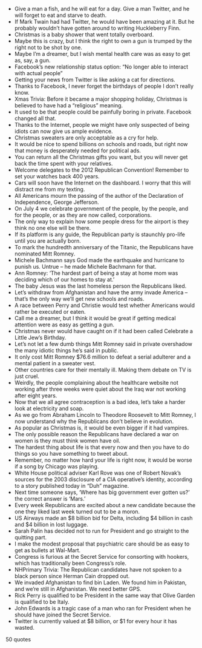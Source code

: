  - Give a man a fish, and he will eat for a day. Give a man Twitter, and he will forget to eat and starve to death.
 - If Mark Twain had had Twitter, he would have been amazing at it. But he probably wouldn’t have gotten around to writing Huckleberry Finn.
 - Christmas is a baby shower that went totally overboard.
 - Maybe this is crazy, but I think the right to own a gun is trumped by the right not to be shot by one.
 - Maybe I’m a dreamer, but I wish mental health care was as easy to get as, say, a gun.
 - Facebook’s new relationship status option: “No longer able to interact with actual people”
 - Getting your news from Twitter is like asking a cat for directions.
 - Thanks to Facebook, I never forget the birthdays of people I don’t really know.
 - Xmas Trivia: Before it became a major shopping holiday, Christmas is believed to have had a “religious” meaning.
 - It used to be that people could be painfully boring in private. Facebook changed all that.
 - Thanks to the Internet, people we might have only suspected of being idiots can now give us ample evidence.
 - Christmas sweaters are only acceptable as a cry for help.
 - It would be nice to spend billions on schools and roads, but right now that money is desperately needed for political ads.
 - You can return all the Christmas gifts you want, but you will never get back the time spent with your relatives.
 - Welcome delegates to the 2012 Republican Convention! Remember to set your watches back 400 years.
 - Cars will soon have the Internet on the dashboard. I worry that this will distract me from my texting.
 - All Americans mourn the passing of the author of the Declaration of Independence, George Jefferson.
 - On July 4 we celebrate government of the people, by the people, and for the people, or as they are now called, corporations.
 - The only way to explain how some people dress for the airport is they think no one else will be there.
 - If its platform is any guide, the Republican party is staunchly pro-life until you are actually born.
 - To mark the hundredth anniversary of the Titanic, the Republicans have nominated Mitt Romney.
 - Michele Bachmann says God made the earthquake and hurricane to punish us. Untrue – he made Michele Bachmann for that.
 - Ann Romney: ‘The hardest part of being a stay at home mom was deciding which of our homes to stay at.’
 - The baby Jesus was the last homeless person the Republicans liked.
 - Let’s withdraw from Afghanistan and have the army invade America – that’s the only way we’ll get new schools and roads.
 - A race between Perry and Christie would test whether Americans would rather be executed or eaten.
 - Call me a dreamer, but I think it would be great if getting medical attention were as easy as getting a gun.
 - Christmas never would have caught on if it had been called Celebrate a Little Jew’s Birthday.
 - Let’s not let a few dumb things Mitt Romney said in private overshadow the many idiotic things he’s said in public.
 - It only cost Mitt Romney $76.6 million to defeat a serial adulterer and a mental patient in a sweater vest.
 - Other countries care for their mentally ill. Making them debate on TV is just cruel.
 - Weirdly, the people complaining about the healthcare website not working after three weeks were quiet about the Iraq war not working after eight years.
 - Now that we all agree contraception is a bad idea, let’s take a harder look at electricity and soap.
 - As we go from Abraham Lincoln to Theodore Roosevelt to Mitt Romney, I now understand why the Republicans don’t believe in evolution.
 - As popular as Christmas is, it would be even bigger if it had vampires.
 - The only possible reason the Republicans have declared a war on women is they must think women have oil.
 - The hardest thing about life is that every now and then you have to do things so you have something to tweet about.
 - Remember, no matter how hard your life is right now, it would be worse if a song by Chicago was playing.
 - White House political adviser Karl Rove was one of Robert Novak’s sources for the 2003 disclosure of a CIA operative’s identity, according to a story published today in “Duh” magazine.
 - Next time someone says, ‘Where has big government ever gotten us?’ the correct answer is ‘Mars.’
 - Every week Republicans are excited about a new candidate because the one they liked last week turned out to be a moron.
 - US Airways made an $8 billion bid for Delta, including $4 billion in cash and $4 billion in lost luggage.
 - Sarah Palin has decided not to run for President and go straight to the quitting part.
 - I make the modest proposal that psychiatric care should be as easy to get as bullets at Wal-Mart.
 - Congress is furious at the Secret Service for consorting with hookers, which has traditionally been Congress’s role.
 - NHPrimary Trivia: The Republican candidates have not spoken to a black person since Herman Cain dropped out.
 - We invaded Afghanistan to find bin Laden. We found him in Pakistan, and we’re still in Afghanistan. We need better GPS.
 - Rick Perry is qualified to be President in the same way that Olive Garden is qualified to be Italy.
 - John Edwards is a tragic case of a man who ran for President when he should have joined the Secret Service.
 - Twitter is currently valued at $8 billion, or $1 for every hour it has wasted.

50 quotes